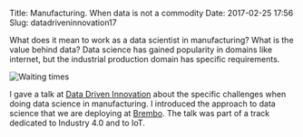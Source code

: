 Title: Manufacturing. When data is not a commodity
Date: 2017-02-25 17:56
Slug: datadriveninnovation17

What does it mean to work as a data scientist in manufacturing? What is the value behind data? Data science has gained popularity in domains like internet, but the industrial production domain has specific requirements.

![Waiting times]({static}/images/ddi_talk.jpg)

I gave a talk at [Data Driven Innovation](http://2017.datadriveninnovation.org/) about the specific challenges when doing data science in manufacturing. I introduced the approach to data science that we are deploying at [Brembo](http://www.brembo.com/en). The talk was part of a track dedicated to Industry 4.0 and to IoT.
